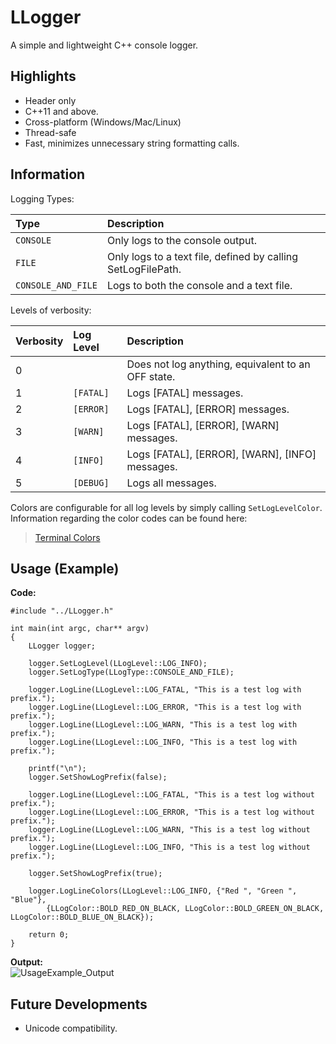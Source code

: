 # LLogger
A simple and lightweight C++ console logger.
## Highlights
- Header only
- C++11 and above.
- Cross-platform (Windows/Mac/Linux)
- Thread-safe
- Fast, minimizes unnecessary string formatting calls.
## Information

Logging Types:

| **Type**           | **Description**                                              |
|:-------------------|:-------------------------------------------------------------|
| `CONSOLE`          | Only logs to the console output.                             |
| `FILE`             | Only logs to a text file, defined by calling SetLogFilePath. |
| `CONSOLE_AND_FILE` | Logs to both the console and a text file.                    |
   
Levels of verbosity:

| **Verbosity** | **Log Level** | **Description**                                    |
|:--------------|:--------------|:---------------------------------------------------|
| 0             |               | Does not log anything, equivalent to an OFF state. |
| 1             | `[FATAL]`     | Logs [FATAL] messages.                             |
| 2             | `[ERROR]`     | Logs [FATAL], [ERROR] messages.                    |
| 3             | `[WARN]`      | Logs [FATAL], [ERROR], [WARN] messages.            |
| 4             | `[INFO]`      | Logs [FATAL], [ERROR], [WARN], [INFO] messages.    |
| 5             | `[DEBUG]`     | Logs all messages.                                 |

Colors are configurable for all log levels by simply calling `SetLogLevelColor`. Information regarding the color codes can be found here:

> [Terminal Colors](https://chrisyeh96.github.io/2020/03/28/terminal-colors.html)

## Usage (Example)
**Code:**   
```
#include "../LLogger.h"

int main(int argc, char** argv)
{
    LLogger logger;

    logger.SetLogLevel(LLogLevel::LOG_INFO);
    logger.SetLogType(LLogType::CONSOLE_AND_FILE);

    logger.LogLine(LLogLevel::LOG_FATAL, "This is a test log with prefix.");
    logger.LogLine(LLogLevel::LOG_ERROR, "This is a test log with prefix.");
    logger.LogLine(LLogLevel::LOG_WARN, "This is a test log with prefix.");
    logger.LogLine(LLogLevel::LOG_INFO, "This is a test log with prefix.");
    
    printf("\n");
    logger.SetShowLogPrefix(false);

    logger.LogLine(LLogLevel::LOG_FATAL, "This is a test log without prefix.");
    logger.LogLine(LLogLevel::LOG_ERROR, "This is a test log without prefix.");
    logger.LogLine(LLogLevel::LOG_WARN, "This is a test log without prefix.");
    logger.LogLine(LLogLevel::LOG_INFO, "This is a test log without prefix.");
    
    logger.SetShowLogPrefix(true);

    logger.LogLineColors(LLogLevel::LOG_INFO, {"Red ", "Green ", "Blue"}, 
        {LLogColor::BOLD_RED_ON_BLACK, LLogColor::BOLD_GREEN_ON_BLACK, LLogColor::BOLD_BLUE_ON_BLACK});

    return 0;
}
```
**Output:**   
![UsageExample_Output](https://user-images.githubusercontent.com/50681738/218299689-90ffb443-6a00-40c3-a15d-36e19b4fb7cb.PNG)

## Future Developments
- Unicode compatibility.
